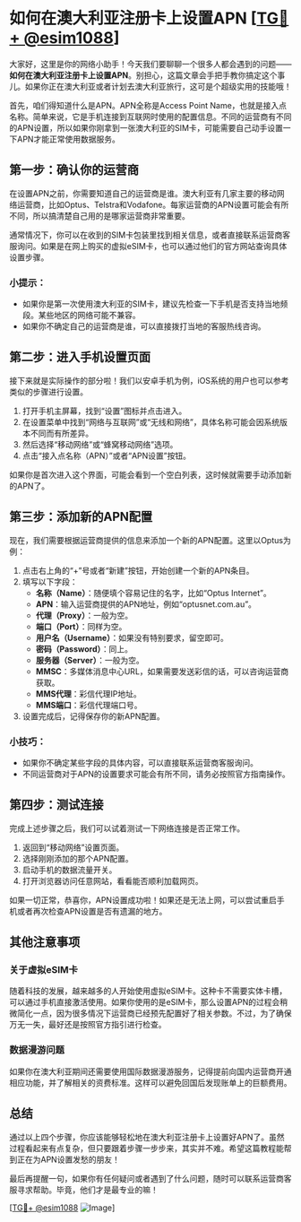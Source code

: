 # 如何在澳大利亚注册卡上设置APN [[TG💪+ @esim1088](https://t.me/s/esim1088)]

大家好，这里是你的网络小助手！今天我们要聊聊一个很多人都会遇到的问题——**如何在澳大利亚注册卡上设置APN**。别担心，这篇文章会手把手教你搞定这个事儿。如果你正在澳大利亚或者计划去澳大利亚旅行，这可是个超级实用的技能哦！

首先，咱们得知道什么是APN。APN全称是Access Point Name，也就是接入点名称。简单来说，它是手机连接到互联网时使用的配置信息。不同的运营商有不同的APN设置，所以如果你刚拿到一张澳大利亚的SIM卡，可能需要自己动手设置一下APN才能正常使用数据服务。

## 第一步：确认你的运营商

在设置APN之前，你需要知道自己的运营商是谁。澳大利亚有几家主要的移动网络运营商，比如Optus、Telstra和Vodafone。每家运营商的APN设置可能会有所不同，所以搞清楚自己用的是哪家运营商非常重要。

通常情况下，你可以在收到的SIM卡包装里找到相关信息，或者直接联系运营商客服询问。如果是在网上购买的虚拟eSIM卡，也可以通过他们的官方网站查询具体设置步骤。

### 小提示：
- 如果你是第一次使用澳大利亚的SIM卡，建议先检查一下手机是否支持当地频段。某些地区的网络可能不兼容。
- 如果你不确定自己的运营商是谁，可以直接拨打当地的客服热线咨询。

## 第二步：进入手机设置页面

接下来就是实际操作的部分啦！我们以安卓手机为例，iOS系统的用户也可以参考类似的步骤进行设置。

1. 打开手机主屏幕，找到“设置”图标并点击进入。
2. 在设置菜单中找到“网络与互联网”或“无线和网络”，具体名称可能会因系统版本不同而有所差异。
3. 然后选择“移动网络”或“蜂窝移动网络”选项。
4. 点击“接入点名称（APN）”或者“APN设置”按钮。

如果你是首次进入这个界面，可能会看到一个空白列表，这时候就需要手动添加新的APN了。

## 第三步：添加新的APN配置

现在，我们需要根据运营商提供的信息来添加一个新的APN配置。这里以Optus为例：

1. 点击右上角的“+”号或者“新建”按钮，开始创建一个新的APN条目。
2. 填写以下字段：
   - **名称（Name）**：随便填个容易记住的名字，比如“Optus Internet”。
   - **APN**：输入运营商提供的APN地址，例如“optusnet.com.au”。
   - **代理（Proxy）**：一般为空。
   - **端口（Port）**：同样为空。
   - **用户名（Username）**：如果没有特别要求，留空即可。
   - **密码（Password）**：同上。
   - **服务器（Server）**：一般为空。
   - **MMSC**：多媒体消息中心URL，如果需要发送彩信的话，可以咨询运营商获取。
   - **MMS代理**：彩信代理IP地址。
   - **MMS端口**：彩信代理端口号。
3. 设置完成后，记得保存你的新APN配置。

### 小技巧：
- 如果你不确定某些字段的具体内容，可以直接联系运营商客服询问。
- 不同运营商对于APN的设置要求可能会有所不同，请务必按照官方指南操作。

## 第四步：测试连接

完成上述步骤之后，我们可以试着测试一下网络连接是否正常工作。

1. 返回到“移动网络”设置页面。
2. 选择刚刚添加的那个APN配置。
3. 启动手机的数据流量开关。
4. 打开浏览器访问任意网站，看看能否顺利加载网页。

如果一切正常，恭喜你，APN设置成功啦！如果还是无法上网，可以尝试重启手机或者再次检查APN设置是否有遗漏的地方。

## 其他注意事项

### 关于虚拟eSIM卡
随着科技的发展，越来越多的人开始使用虚拟eSIM卡。这种卡不需要实体卡槽，可以通过手机直接激活使用。如果你使用的是eSIM卡，那么设置APN的过程会稍微简化一点，因为很多情况下运营商已经预先配置好了相关参数。不过，为了确保万无一失，最好还是按照官方指引进行检查。

### 数据漫游问题
如果你在澳大利亚期间还需要使用国际数据漫游服务，记得提前向国内运营商开通相应功能，并了解相关的资费标准。这样可以避免回国后发现账单上的巨额费用。

## 总结

通过以上四个步骤，你应该能够轻松地在澳大利亚注册卡上设置好APN了。虽然过程看起来有点复杂，但只要跟着步骤一步步来，其实并不难。希望这篇教程能帮到正在为APN设置发愁的朋友！

最后再提醒一句，如果你有任何疑问或者遇到了什么问题，随时可以联系运营商客服寻求帮助。毕竟，他们才是最专业的嘛！

[[TG💪+ @esim1088](https://t.me/s/esim1088) ![Image](https://i.postimg.cc/4NQfJmqS/Snipaste-2025-05-13-00-14-12.png)]